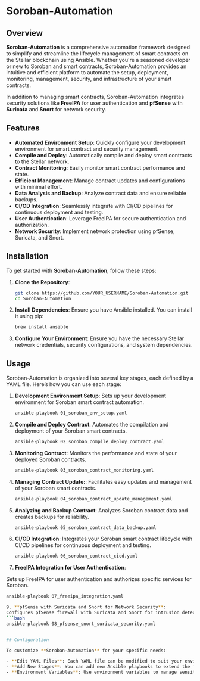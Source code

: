 # Soroban-Automation

## Overview
**Soroban-Automation** is a comprehensive automation framework designed to simplify and streamline the lifecycle management of smart contracts on the Stellar blockchain using Ansible. Whether you're a seasoned developer or new to Soroban and smart contracts, Soroban-Automation provides an intuitive and efficient platform to automate the setup, deployment, monitoring, management, security, and infrastructure of your smart contracts.

In addition to managing smart contracts, Soroban-Automation integrates security solutions like **FreeIPA** for user authentication and **pfSense** with **Suricata** and **Snort** for network security.

## Features
- **Automated Environment Setup**: Quickly configure your development environment for smart contract and security management.
- **Compile and Deploy**: Automatically compile and deploy smart contracts to the Stellar network.
- **Contract Monitoring**: Easily monitor smart contract performance and state.
- **Efficient Management**: Manage contract updates and configurations with minimal effort.
- **Data Analysis and Backup**: Analyze contract data and ensure reliable backups.
- **CI/CD Integration**: Seamlessly integrate with CI/CD pipelines for continuous deployment and testing.
- **User Authentication**: Leverage FreeIPA for secure authentication and authorization.
- **Network Security**: Implement network protection using pfSense, Suricata, and Snort.

## Installation
To get started with **Soroban-Automation**, follow these steps:

1. **Clone the Repository**:
   ```bash
   git clone https://github.com/YOUR_USERNAME/Soroban-Automation.git
   cd Soroban-Automation
2. **Install Dependencies**:
Ensure you have Ansible installed. You can install it using pip:
   ```bash
   brew install ansible
3. **Configure Your Environment**:
Ensure you have the necessary Stellar network credentials, security configurations, and system dependencies.

## Usage

Soroban-Automation is organized into several key stages, each defined by a YAML file. Here’s how you can use each stage:

1. **Development Environment Setup**:
Sets up your development environment for Soroban smart contract automation.
   ```bash
   ansible-playbook 01_soroban_env_setup.yaml

2. **Compile and Deploy Contract**:
Automates the compilation and deployment of your Soroban smart contracts.
   ```bash
   ansible-playbook 02_soroban_compile_deploy_contract.yaml

3. **Monitoring Contract**:
Monitors the performance and state of your deployed Soroban contracts.
   ```bash
   ansible-playbook 03_soroban_contract_monitoring.yaml

4. **Managing Contract Update:**:
Facilitates easy updates and management of your Soroban smart contracts.
   ```bash
   ansible-playbook 04_soroban_contract_update_management.yaml

5. **Analyzing and Backup Contract**:
Analyzes Soroban contract data and creates backups for reliability.
   ```bash
   ansible-playbook 05_soroban_contract_data_backup.yaml

6. **CI/CD Integration**:
Integrates your Soroban smart contract lifecycle with CI/CD pipelines for continuous deployment and testing.
   ```bash
   ansible-playbook 06_soroban_contract_cicd.yaml

7. **FreeIPA Integration for User Authentication**:

Sets up FreeIPA for user authentication and authorizes specific services for Soroban.
   ```bash
   ansible-playbook 07_freeipa_integration.yaml

9. **pfSense with Suricata and Snort for Network Security**:
Configures pfSense firewall with Suricata and Snort for intrusion detection and network security in your infrastructure.
   ```bash
   ansible-playbook 08_pfsense_snort_suricata_security.yaml


## Configuration

To customize **Soroban-Automation** for your specific needs:

- **Edit YAML Files**: Each YAML file can be modified to suit your environment and contract requirements. Look for variables at the top of each file and adjust as needed.
- **Add New Stages**: You can add new Ansible playbooks to extend the functionality of **Soroban-Automation**.
- **Environment Variables**: Use environment variables to manage sensitive data like Stellar network credentials and pfSense configurations.








